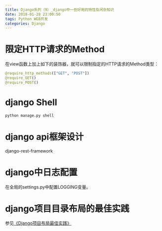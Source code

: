 ```yaml
---
title: Django系列（9）_django中一些好用的特性及闲杂知识
date: 2018-01-28 23:00:50
tags: Python WEB开发
categories: Django
---
```


# 限定HTTP请求的Method

在view函数上加上如下的装饰器，就可以限制指定的HTTP请求的Method类型：

```python
@require_http_methods(["GET", "POST"])
@require_GET()
@require_POST()
```

# django Shell

```bash
python manage.py shell
```

# django api框架设计

django-rest-framework

# django中日志配置

在全局的settings.py中配置LOGGING变量。

# django项目目录布局的最佳实践

参见[《Django项目布局最佳实践》](http://blog.tmackan.com/2016/09/12/2016-09-12/)
